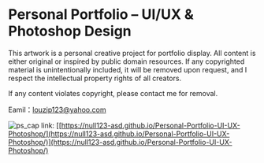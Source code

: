 # Personal Portfolio – UI/UX & Photoshop Design

This artwork is a personal creative project for portfolio display. All content is either original or inspired by public domain resources. If any copyrighted material is unintentionally included, it will be removed upon request, and I respect the intellectual property rights of all creators.

If any content violates copyright, please contact me for removal.

Eamil：louzip123@yahoo.com


![ps_cap](https://github.com/user-attachments/assets/b52526a1-6d09-47a8-918c-15ab5b18d868)
link:
[[https://null123-asd.github.io/Personal-Portfolio-UI-UX-Photoshop/](https://null123-asd.github.io/Personal-Portfolio-UI-UX-Photoshop/)](https://null123-asd.github.io/Personal-Portfolio-UI-UX-Photoshop/)


